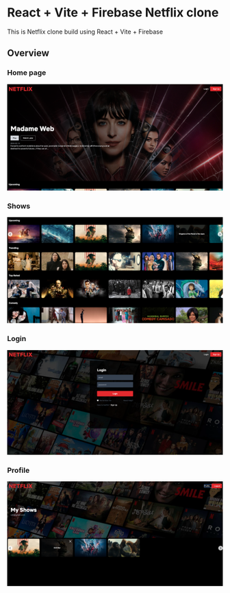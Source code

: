 # React + Vite + Firebase Netflix clone

This is Netflix clone build using React + Vite + Firebase

## Overview

### Home page

![Home page](/src/assets/Readme-Photos/Home-page.png "Home page")

### Shows

![Shows](/src/assets/Readme-Photos/Middle.png "Shows")

### Login

![Login](/src/assets/Readme-Photos/Login.png "Login")

### Profile

![Profile](/src/assets/Readme-Photos/Profile.png "Profile")
